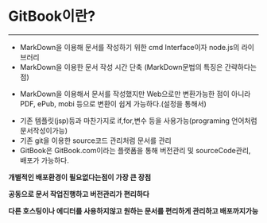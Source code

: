 #  GitBook이란?
***
* MarkDown을 이용해 문서를 작성하기 위한 cmd Interface이자 node.js의 라이브러리
* MarkDown을 이용한 문서 작성 시간 단축 (MarkDown문법의 특징은 간략하다는점)
+ MarkDown을 이용해서 문서를 작성했지만 Web으로만 변환가능한 점이 아니라 PDF, ePub, mobi 등으로 변환이 쉽게 가능하다.(설정을 통해서)
* 기존 템플릿(jsp)등과 마찬가지로 if,for,변수 등을 사용가능(programing 언어처럼 문서작성이가능)
* 기존 git을 이용한 source코드 관리처럼 문서를 관리
* GitBook은 GitBook.com이라는 플랫폼을 통해 버전관리 및 sourceCode관리, 배포가 가능하다.

**개별적인 배포환경이 필요없다는점이 가장 큰 장점**

**공동으로 문서 작업진행하고 버전관리가 편리하다**

**다른 호스팅이나 에디터를 사용하지않고 원하는 문서를 편리하게 관리하고 배포까지가능**